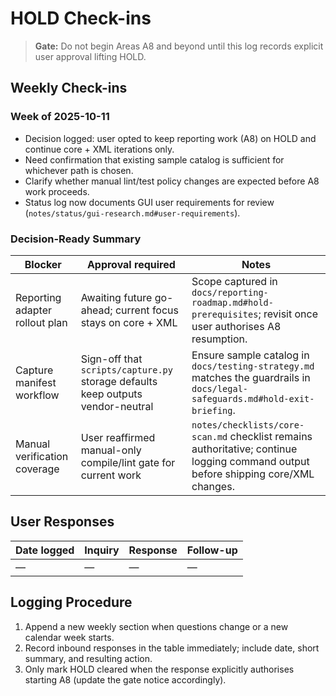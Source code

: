 # HOLD Check-ins

> **Gate:** Do not begin Areas A8 and beyond until this log records explicit user approval lifting HOLD.

## Weekly Check-ins
### Week of 2025-10-11
- Decision logged: user opted to keep reporting work (A8) on HOLD and continue core + XML iterations only.
- Need confirmation that existing sample catalog is sufficient for whichever path is chosen.
- Clarify whether manual lint/test policy changes are expected before A8 work proceeds.
- Status log now documents GUI user requirements for review (`notes/status/gui-research.md#user-requirements`).

### Decision-Ready Summary
| Blocker | Approval required | Notes |
| --- | --- | --- |
| Reporting adapter rollout plan | Awaiting future go-ahead; current focus stays on core + XML | Scope captured in `docs/reporting-roadmap.md#hold-prerequisites`; revisit once user authorises A8 resumption. |
| Capture manifest workflow | Sign-off that `scripts/capture.py` storage defaults keep outputs vendor-neutral | Ensure sample catalog in `docs/testing-strategy.md` matches the guardrails in `docs/legal-safeguards.md#hold-exit-briefing`. |
| Manual verification coverage | User reaffirmed manual-only compile/lint gate for current work | `notes/checklists/core-scan.md` checklist remains authoritative; continue logging command output before shipping core/XML changes. |

## User Responses
| Date logged | Inquiry | Response | Follow-up |
| --- | --- | --- | --- |
| — | — | — | — |

## Logging Procedure
1. Append a new weekly section when questions change or a new calendar week starts.
2. Record inbound responses in the table immediately; include date, short summary, and resulting action.
3. Only mark HOLD cleared when the response explicitly authorises starting A8 (update the gate notice accordingly).
